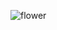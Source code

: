 ![flower](https://user-images.githubusercontent.com/118058964/201479376-a9d5ccbd-ac5f-4a8b-b524-003d3e85ba82.JPG)
